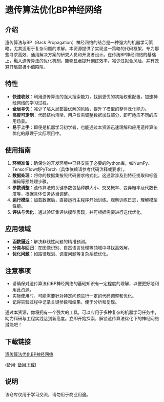 # 遗传算法优化BP神经网络

## 介绍

遗传算法与BP（Back Propagation）神经网络的结合是一种强大的机器学习策略，尤其适用于复杂问题的求解。本资源提供了实现这一策略的代码框架，专为那些寻求高效、通用解决方案的研究人员和开发者设计。在传统BP神经网络的基础上，融入遗传算法的优化机制，能够显著提升训练效率，减少过拟合风险，并有效避开局部极小值陷阱。

## 特性

- **快速收敛**：利用遗传算法的强大搜索能力，找到更优的初始权重配置，加速神经网络的学习过程。
- **全局寻优**：减少了陷入局部最优解的风险，提升了模型的整体泛化能力。
- **高度可定制**：代码结构清晰，用户仅需调整数据加载部分，即可适应不同的应用场景。
- **易于上手**：即便是机器学习初学者，也能通过本资源迅速理解和应用遗传算法优化的原理于实际项目中。

## 使用指南

1. **环境准备**：确保你的开发环境中已经安装了必要的Python库，如NumPy、TensorFlow或PyTorch（具体依赖请参考代码注释或要求）。
2. **数据处理**：将你的数据集按照代码要求格式化。这通常涉及到特征提取和标签编码等预处理步骤。
3. **参数调整**：遗传算法的关键参数包括种群大小、交叉概率、变异概率及代数长度等，根据具体任务适当调整。
4. **运行模型**：加载数据后，直接运行主程序开始训练。观察训练日志，理解模型性能。
5. **评估与优化**：通过验证集评估模型表现，并可根据需要进行迭代优化。

## 应用领域

- **函数逼近**：解决非线性问题的精准预测。
- **分类与回归**：在图像识别、自然语言处理等领域中寻找高效解。
- **优化问题**：如路径规划、调度问题等复杂系统优化。

## 注意事项

- 请确保对遗传算法和BP神经网络的基础知识有一定程度的理解，以便更好地利用此资源。
- 实际使用时，可能需要针对特定问题进行一定的代码调整和优化。
- 记得实验过程中记录关键参数和结果，便于分析和复现。

通过本资源，你将拥有一个强大的工具，可以应用于多种复杂的机器学习任务中，助力科研与工程实践达到新高度。立即开始探索，解锁遗传算法优化下的神经网络潜能吧！

## 下载链接
[遗传算法优化BP神经网络]() 

(备用: [备用下载](https://pan.baidu.com/s/1SxMCHRqwPpnDJDXD-_Pxvw?pwd=1234))

## 说明

该仓库仅用于学习交流，请勿用于商业用途。
